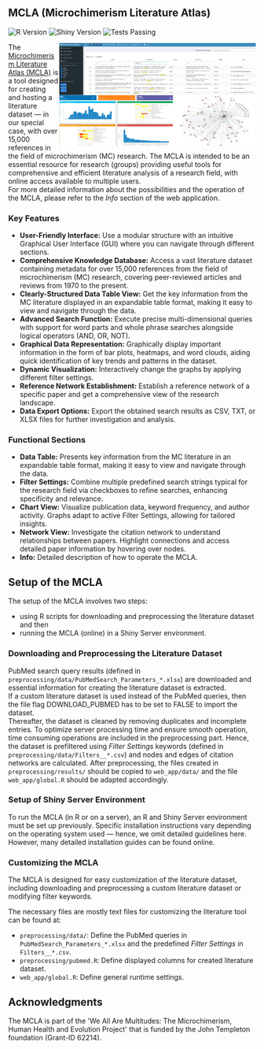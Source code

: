 ## MCLA (Microchimerism Literature Atlas)

![R Version](https://img.shields.io/badge/R-v4.1.3-blue)
![Shiny Version](https://img.shields.io/badge/Shiny-v1.7.1-brightgreen)
![Tests Passing](https://img.shields.io/badge/tests-passing-brightgreen)

<a href="https://github.com/microchimerism/MCLA/raw/main/__docs__/MCLA_Collage.png" target="_blank">
  <img src="https://github.com/microchimerism/MCLA/raw/main/__docs__/MCLA_Collage.png" width="400" height="210" title="MCLA" align="right">
</a>

The [Microchimerism Literature Atlas (MCLA)](https://literature-atlas.microchimerism.info) is a tool designed for creating and hosting a literature dataset — in our special case, with over 15,000 references in the field of microchimerism (MC) research.
The MCLA is intended to be an essential resource for research (groups) providing useful tools for comprehensive and efficient literature analysis of a research field, with online access available to multiple users.  
For more detailed information about the possibilities and the operation of the MCLA, please refer to the *Info* section of the web application.

### Key Features

- **User-Friendly Interface:** Use a modular structure with an intuitive Graphical User Interface (GUI) where you can navigate through different sections.
- **Comprehensive Knowledge Database:** Access a vast literature dataset containing metadata for over 15,000 references from the field of microchimerism (MC) research, covering peer-reviewed articles and reviews from 1970 to the present.
- **Clearly-Structured Data Table View:** Get the key information from the MC literature displayed in an expandable table format, making it easy to view and navigate through the data.
- **Advanced Search Function:** Execute precise multi-dimensional queries with support for word parts and whole phrase searches alongside logical operators (AND, OR, NOT).
- **Graphical Data Representation:** Graphically display important information in the form of bar plots, heatmaps, and word clouds, aiding quick identification of key trends and patterns in the dataset.
- **Dynamic Visualization:** Interactively change the graphs by applying different filter settings.
- **Reference Network Establishment:** Establish a reference network of a specific paper and get a comprehensive view of the research landscape.
- **Data Export Options:** Export the obtained search results as CSV, TXT, or XLSX files for further investigation and analysis.

### Functional Sections

- **Data Table:** Presents key information from the MC literature in an expandable table format, making it easy to view and navigate through the data.
- **Filter Settings:** Combine multiple predefined search strings typical for the research field via checkboxes to refine searches, enhancing specificity and relevance.
- **Chart View:** Visualize publication data, keyword frequency, and author activity. Graphs adapt to active Filter Settings, allowing for tailored insights.
- **Network View:** Investigate the citation network to understand relationships between papers. Highlight connections and access detailed paper information by hovering over nodes.
- **Info:** Detailed description of how to operate the MCLA.

## Setup of the MCLA

The setup of the MCLA involves two steps:
- using R scripts for downloading and preprocessing the literature dataset and then
- running the MCLA (online) in a Shiny Server environment.

### Downloading and Preprocessing the Literature Dataset

PubMed search query results (defined in `preprocessing/data/PubMedSearch_Parameters_*.xlsx`) are downloaded and essential information for creating the literature dataset is extracted.  
If a custom literature dataset is used instead of the PubMed queries, then the file flag DOWNLOAD_PUBMED has to be set to FALSE to import the dataset.  
Thereafter, the dataset is cleaned by removing duplicates and incomplete entries.
To optimize server processing time and ensure smooth operation, time consuming operations are included in the preprocessing part.
Hence, the dataset is prefiltered using *Filter Settings* keywords (defined in `preprocessing/data/Filters__*.csv`) and nodes and edges of citation networks are calculated.
After preprocessing, the files created in `preprocessing/results/` should be copied to `web_app/data/` and the file `web_app/global.R` should be adapted accordingly.

### Setup of Shiny Server Environment

To run the MCLA (in R or on a server), an R and Shiny Server environment must be set up previously.
Specific installation instructions vary depending on the operating system used — hence, we omit detailed guidelines here.
However, many detailed installation guides can be found online.

### Customizing the MCLA

The MCLA is designed for easy customization of the literature dataset, including downloading and preprocessing a custom literature dataset or modifying filter keywords.

The necessary files are mostly text files for customizing the literature tool can be found at:
- `preprocessing/data/`: Define the PubMed queries in `PubMedSearch_Parameters_*.xlsx` and the predefined *Filter Settings* in `Filters__*.csv`.
- `preprocessing/pubmed.R`: Define displayed columns for created literature dataset.
- `web_app/global.R`: Define general runtime settings.

## Acknowledgments

The MCLA is part of the 'We All Are Multitudes: The Microchimerism, Human Health and Evolution Project' that is funded by the John Templeton foundation (Grant-ID 62214).
